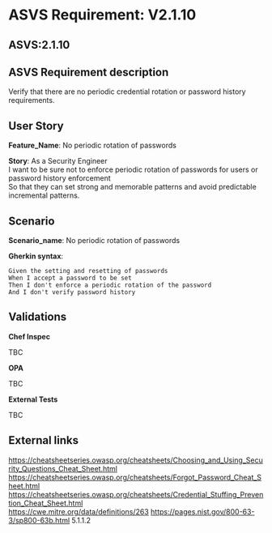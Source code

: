# ASVS Requirement: V2.1.10

## ASVS:2.1.10

## ASVS Requirement description

Verify that there are no periodic credential rotation or password history requirements.

## User Story

**Feature_Name**: No periodic rotation of passwords

**Story**:
As a Security Engineer\
I want to be sure not to enforce periodic rotation of passwords for users or password history enforcement\
So that they can set strong and memorable patterns and avoid predictable incremental patterns.

## Scenario

**Scenario_name**: No periodic rotation of passwords

**Gherkin syntax**:

```gherkin
Given the setting and resetting of passwords
When I accept a password to be set
Then I don't enforce a periodic rotation of the password
And I don't verify password history
```

## Validations

**Chef Inspec**

TBC

**OPA**

TBC

**External Tests**

TBC

## External links

<https://cheatsheetseries.owasp.org/cheatsheets/Choosing_and_Using_Security_Questions_Cheat_Sheet.html> \
<https://cheatsheetseries.owasp.org/cheatsheets/Forgot_Password_Cheat_Sheet.html> \
<https://cheatsheetseries.owasp.org/cheatsheets/Credential_Stuffing_Prevention_Cheat_Sheet.html> \
<https://cwe.mitre.org/data/definitions/263>
<https://pages.nist.gov/800-63-3/sp800-63b.html> 5.1.1.2
